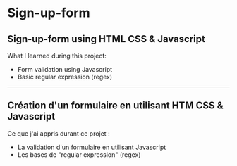 # Sign-up-form
## Sign-up-form using HTML CSS & Javascript
What I learned during this project: 
* Form validation using Javascript
* Basic regular expression (regex)

--- 
## Création d'un formulaire en utilisant HTM CSS & Javascript 
Ce que j'ai appris durant ce projet :
* La validation d'un formulaire en utilisant Javascript
* Les bases de "regular expression" (regex)